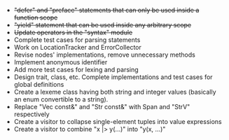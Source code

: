 - ~~"defer" and "preface" statements that can only be used inside a function scope~~
- ~~"yield" statement that can be used inside any arbitrary scope~~
- ~~Update operators in the "syntax" module~~
- Complete test cases for parsing statements
- Work on LocationTracker and ErrorCollector
- Revise nodes' implementations, remove unnecessary methods
- Implement anonymous identifier
- Add more test cases for lexing and parsing
- Design trait, class, etc. Complete implementations and test cases
  for global definitions
- Create a lexeme class having both string and integer values
  (basically an enum convertible to a string).
- Replace "Vec<T> const&" and "Str const&" with Span<const T> and "StrV"
  respectively
- Create a visitor to collapse single-element tuples into
  value expressions
- Create a visitor to combine "x |> y(...)" into "y(x, ...)" 
